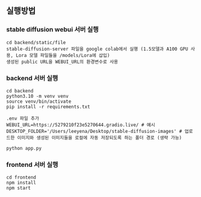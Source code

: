 ## 실행방법

### stable diffusion webui 서버 실행

```
cd backend/static/file
stable-diffusion-server 파일을 google colab에서 실행 (1.5모델과 A100 GPU 사용, Lora 모델 파일들을 /models/Lora에 삽입)
생성된 public URL을 WEBUI_URL의 환경변수로 사용
```

### backend 서버 실행

```
cd backend
python3.10 -m venv venv
source venv/bin/activate
pip install -r requirements.txt

.env 파일 추가
WEBUI_URL=https://5279210f23e5270644.gradio.live/ # 예시
DESKTOP_FOLDER='/Users/leeyena/Desktop/stable-diffusion-images' # 업로드한 이미지와 생성된 이미지들을 로컬에 자동 저장되도록 하는 폴더 경로 (생략 가능)

python app.py
```

### frontend 서버 실행

```
cd frontend
npm install
npm start
```
